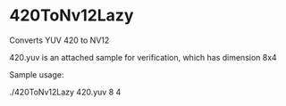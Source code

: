 # 420ToNv12Lazy
Converts YUV 420 to NV12

420.yuv is an attached sample for verification, which has dimension 8x4

Sample usage:

./420ToNv12Lazy 420.yuv 8 4

